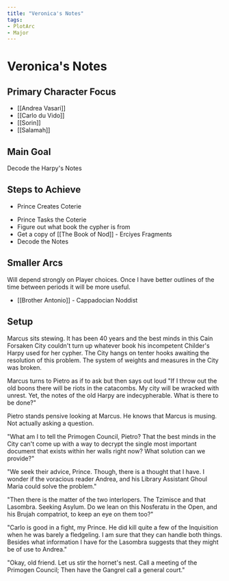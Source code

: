 ```yaml
---
title: "Veronica's Notes"
tags:
- PlotArc
- Major
---
```


# Veronica's Notes
## Primary Character Focus
- [[Andrea Vasari]]
- [[Carlo du Vido]]
- [[Sorin]]
- [[Salamah]]

## Main Goal
Decode the Harpy's Notes

## Steps to Achieve
 - Prince Creates Coterie
* Prince Tasks the Coterie
* Figure out what book the cypher is from
* Get a copy of [[The Book of Nod]] - Erciyes Fragments
* Decode the Notes

## Smaller Arcs
Will depend strongly on Player choices.  Once I have better outlines of the time between periods it will be more useful.

- [[Brother Antonio]] - Cappadocian Noddist

## Setup
Marcus sits stewing. It has been 40 years and the best minds in this Cain Forsaken City couldn't turn up whatever book his incompetent Childer's Harpy used for her cypher. The City hangs on tenter hooks awaiting the resolution of this problem. The system of weights and measures in the City was broken. 

Marcus turns to Pietro as if to ask but then says out loud "If I throw out the old boons there will be riots in the catacombs. My city will be wracked with unrest. Yet, the notes of the old Harpy are indecypherable. What is there to be done?"

Pietro stands pensive looking at Marcus. He knows that Marcus is musing. Not actually asking a question. 

"What am I to tell the Primogen Council, Pietro? That the best minds in the City can't come up with a way to decrypt the single most important document that exists within her walls right now? What solution can we provide?"

"We seek their advice, Prince. Though, there is a thought that I have. I wonder if the voracious reader Andrea, and his Library Assistant Ghoul Maria could solve the problem."

"Then there is the matter of the two interlopers. The Tzimisce and that Lasombra. Seeking Asylum. Do we lean on this Nosferatu in the Open, and his Brujah compatriot, to keep an eye on them too?"

"Carlo is good in a fight, my Prince. He did kill quite a few of the Inquisition when he was barely a fledgeling. I am sure that they can handle both things. Besides what information I have for the Lasombra suggests that they might be of use to Andrea."

"Okay, old friend. Let us stir the hornet's nest. Call a meeting of the Primogen Council; Then have the Gangrel call a general court."
